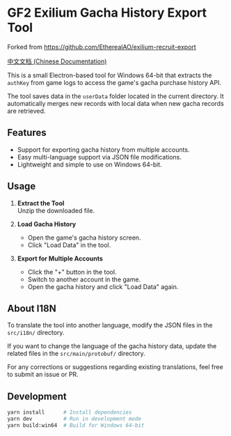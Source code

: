 # GF2 Exilium Gacha History Export Tool  

Forked from https://github.com/EtherealAO/exilium-recruit-export 

[中文文档 (Chinese Documentation)](./README-zh.md)  

This is a small Electron-based tool for Windows 64-bit that extracts the `authKey` from game logs to access the game's gacha purchase history API.  

The tool saves data in the `userData` folder located in the current directory. It automatically merges new records with local data when new gacha records are retrieved.  

## Features  

- Support for exporting gacha history from multiple accounts.  
- Easy multi-language support via JSON file modifications.  
- Lightweight and simple to use on Windows 64-bit.  

## Usage  

1. **Extract the Tool**  
   Unzip the downloaded file.  

2. **Load Gacha History**  
   - Open the game's gacha history screen.  
   - Click "Load Data" in the tool.  

3. **Export for Multiple Accounts**  
   - Click the "+" button in the tool.  
   - Switch to another account in the game.  
   - Open the gacha history and click "Load Data" again.  

## About I18N  

To translate the tool into another language, modify the JSON files in the `src/i18n/` directory.  

If you want to change the language of the gacha history data, update the related files in the `src/main/protobuf/` directory.  

For any corrections or suggestions regarding existing translations, feel free to submit an issue or PR.  

## Development  

```bash
yarn install      # Install dependencies  
yarn dev          # Run in development mode  
yarn build:win64  # Build for Windows 64-bit  
```
